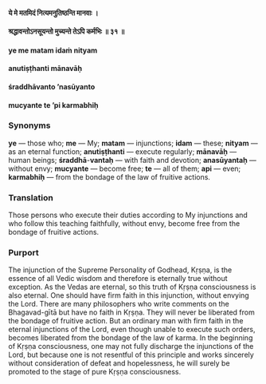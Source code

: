 #### ये मे मतमिदं नित्यमनुतिष्ठन्ति मानवाः ।
#### श्रद्धावन्तोऽनसूयन्तो मुच्यन्ते तेऽपि कर्मभिः ॥ ३१ ॥

#### ye me matam idaṁ nityam
#### anutiṣṭhanti mānavāḥ
#### śraddhāvanto ’nasūyanto
#### mucyante te ’pi karmabhiḥ

### Synonyms

**ye** — those who; **me** — My; **matam** — injunctions; **idam** — these; **nityam** — as an eternal function; **anutiṣṭhanti** — execute regularly; **mānavāḥ** — human beings; **śraddhā**-**vantaḥ** — with faith and devotion; **anasūyantaḥ** — without envy; **mucyante** — become free; **te** — all of them; **api** — even; **karmabhiḥ** — from the bondage of the law of fruitive actions.

### Translation

Those persons who execute their duties according to My injunctions and who follow this teaching faithfully, without envy, become free from the bondage of fruitive actions.

### Purport

The injunction of the Supreme Personality of Godhead, Kṛṣṇa, is the essence of all Vedic wisdom and therefore is eternally true without exception. As the Vedas are eternal, so this truth of Kṛṣṇa consciousness is also eternal. One should have firm faith in this injunction, without envying the Lord. There are many philosophers who write comments on the Bhagavad-gītā but have no faith in Kṛṣṇa. They will never be liberated from the bondage of fruitive action. But an ordinary man with firm faith in the eternal injunctions of the Lord, even though unable to execute such orders, becomes liberated from the bondage of the law of karma. In the beginning of Kṛṣṇa consciousness, one may not fully discharge the injunctions of the Lord, but because one is not resentful of this principle and works sincerely without consideration of defeat and hopelessness, he will surely be promoted to the stage of pure Kṛṣṇa consciousness.